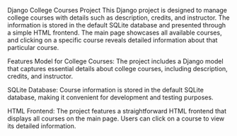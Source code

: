 Django College Courses Project
This Django project is designed to manage college courses with details such as description, credits, and instructor. The information is stored in the default SQLite database and presented through a simple HTML frontend. The main page showcases all available courses, and clicking on a specific course reveals detailed information about that particular course.

Features
Model for College Courses: The project includes a Django model that captures essential details about college courses, including description, credits, and instructor.

SQLite Database: Course information is stored in the default SQLite database, making it convenient for development and testing purposes.

HTML Frontend: The project features a straightforward HTML frontend that displays all courses on the main page. Users can click on a course to view its detailed information.
